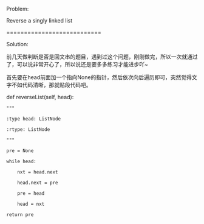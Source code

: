 Problem:

Reverse a singly linked list

===========================

Solution:

前几天做判断是否是回文串的题目，遇到过这个问题，刚刚做完，所以一次就通过了，可以说非常开心了，所以说还是要多多练习才能进步吖~

首先要在head前面加一个指向None的指针，然后依次向后遍历即可，突然觉得文字不如代码清晰，那就贴段代码吧。

def reverseList(self, head):

	"""
	
	:type head: ListNode
	
	:rtype: ListNode
	
	"""
	
	pre = None
	
	while head:
	
		nxt = head.next
		
		head.next = pre
		
		pre = head
		
		head = nxt
		
	return pre
